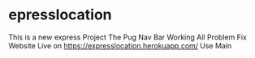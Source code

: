# epresslocation
This is a new express Project
The Pug Nav Bar Working
All Problem Fix
Website Live on https://expresslocation.herokuapp.com/
Use Main
